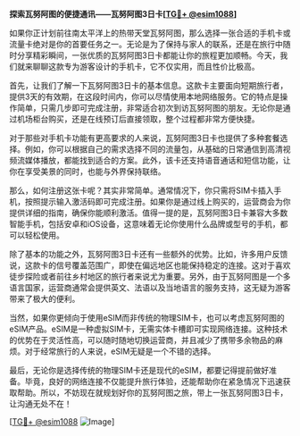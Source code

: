 **探索瓦努阿图的便捷通讯——瓦努阿图3日卡[[TG💪+ @esim1088](https://t.me/s/esim1088)]**

如果你正计划前往南太平洋上的热带天堂瓦努阿图，那么选择一张合适的手机卡或流量卡绝对是你的首要任务之一。无论是为了保持与家人的联系，还是在旅行中随时分享精彩瞬间，一张优质的瓦努阿图3日卡都能让你的旅程更加顺畅。今天，我们就来聊聊这款专为游客设计的手机卡，它不仅实用，而且性价比极高。

首先，让我们了解一下瓦努阿图3日卡的基本信息。这款卡主要面向短期旅行者，提供3天的有效期，在这段时间内，你可以尽情使用本地网络服务。它的特点是操作简单，只需几步即可完成注册，非常适合初次到访瓦努阿图的朋友。无论你是通过机场柜台购买，还是在线预订后直接领取，整个过程都非常方便快捷。

对于那些对手机卡功能有更高要求的人来说，瓦努阿图3日卡也提供了多种套餐选择。例如，你可以根据自己的需求选择不同的流量包，从基础的日常通信到高清视频流媒体播放，都能找到适合的方案。此外，该卡还支持语音通话和短信功能，让你在享受美景的同时，也能与外界保持联络。

那么，如何注册这张卡呢？其实非常简单。通常情况下，你只需将SIM卡插入手机，按照提示输入激活码即可完成注册。如果你是通过线上购买的，运营商会为你提供详细的指南，确保你能顺利激活。值得一提的是，瓦努阿图3日卡兼容大多数智能手机，包括安卓和iOS设备，这意味着无论你使用什么品牌或型号的手机，都可以轻松使用。

除了基本的功能之外，瓦努阿图3日卡还有一些额外的优势。比如，许多用户反馈说，这款卡的信号覆盖范围广，即使在偏远地区也能保持稳定的连接。这对于喜欢徒步探险或者前往乡村地区的旅行者来说尤为重要。另外，由于瓦努阿图是一个多语言国家，运营商通常会提供英文、法语以及当地语言的服务支持，这无疑为游客带来了极大的便利。

当然，如果你更倾向于使用eSIM而非传统的物理SIM卡，也可以考虑瓦努阿图的eSIM产品。eSIM是一种虚拟SIM卡，无需实体卡槽即可实现网络连接。这种技术的优势在于灵活性高，可以随时随地切换运营商，并且减少了携带多余物品的麻烦。对于经常旅行的人来说，eSIM无疑是一个不错的选择。

最后，无论你是选择传统的物理SIM卡还是现代的eSIM，都要记得提前做好准备。毕竟，良好的网络连接不仅能提升旅行体验，还能帮助你在紧急情况下迅速获取帮助。所以，不妨现在就规划好你的瓦努阿图之旅，带上一张瓦努阿图3日卡，让沟通无处不在！

[[TG💪+ @esim1088](https://t.me/s/esim1088) ![Image](https://i.postimg.cc/4NQfJmqS/Snipaste-2025-05-13-00-14-12.png)]